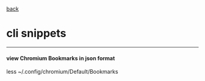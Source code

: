 [back](../README.md)  
# cli snippets  
*****  
#### view Chromium Bookmarks in json format  
less ~/.config/chromium/Default/Bookmarks  
